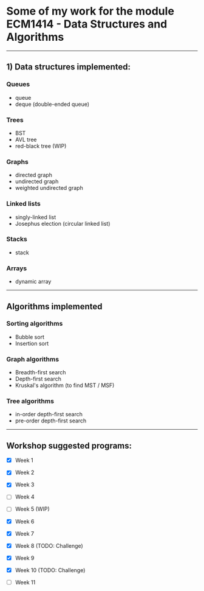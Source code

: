 # Some of my work for the module ECM1414 - Data Structures and Algorithms

---

## 1) Data structures implemented:

### Queues
- queue
- deque (double-ended queue)

### Trees
- BST
- AVL tree
- red-black tree (WIP)

### Graphs
- directed graph
- undirected graph
- weighted undirected graph

### Linked lists
- singly-linked list
- Josephus election (circular linked list)

### Stacks
- stack

### Arrays
- dynamic array


---

## Algorithms implemented 

### Sorting algorithms
- Bubble sort
- Insertion sort

### Graph algorithms
- Breadth-first search
- Depth-first search
- Kruskal's algorithm (to find MST / MSF)

### Tree algorithms
- in-order depth-first search
- pre-order depth-first search

---

## Workshop suggested programs:

- [x] Week 1
- [x] Week 2
- [x] Week 3
- [ ] Week 4
- [ ] Week 5 (WIP)
- [x] Week 6
- [x] Week 7
- [x] Week 8 (TODO: Challenge)
- [x] Week 9
- [x] Week 10 (TODO: Challenge)
- [ ] Week 11



